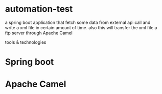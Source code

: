 # automation-test
a spring boot application that fetch some data from external api call and write  a xml file in certain amount of time.
also this will transfer the xml file a ftp server through Apache Camel

tools & technologies
 # Spring boot
 # Apache Camel
 
